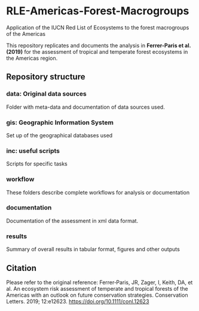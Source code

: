 # RLE-Americas-Forest-Macrogroups
Application of the IUCN Red List of Ecosystems to the forest macrogroups of the Americas

This repository replicates and documents the analysis in **Ferrer-Paris et al. (2019)** for the assessment of tropical and temperate forest ecosystems in the Americas region.

## Repository structure

### data: Original data sources
Folder with meta-data and documentation of data sources used.

### gis: Geographic Information System
Set up of the geographical databases used

### inc: useful scripts
Scripts for specific tasks

### workflow
These folders describe complete workflows for analysis or documentation

### documentation
Documentation of the assessment in xml data format.

### results
Summary of overall results in tabular format, figures and other outputs

## Citation
Please refer to the original reference:
Ferrer‐Paris, JR, Zager, I, Keith, DA, et al. An ecosystem risk assessment of temperate and tropical forests of the Americas with an outlook on future conservation strategies. Conservation Letters. 2019; 12:e12623. https://doi.org/10.1111/conl.12623
